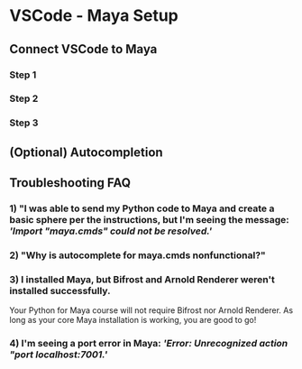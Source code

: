 # VSCode - Maya Setup

## Connect VSCode to Maya

### Step 1

### Step 2

### Step 3

## (Optional) Autocompletion

## Troubleshooting FAQ

### 1) "I was able to send my Python code to Maya and create a basic sphere per the instructions, but I'm seeing the message: _'Import "maya.cmds" could not be resolved.'_

### 2) "Why is autocomplete for maya.cmds nonfunctional?"

### 3) I installed Maya, but Bifrost and Arnold Renderer weren't installed successfully.  

Your Python for Maya course will not require Bifrost nor Arnold Renderer. As long as your core Maya installation is working, you are good to go!

### 4) I'm seeing a port error in Maya: _'Error: Unrecognized action "port localhost:7001.'_
